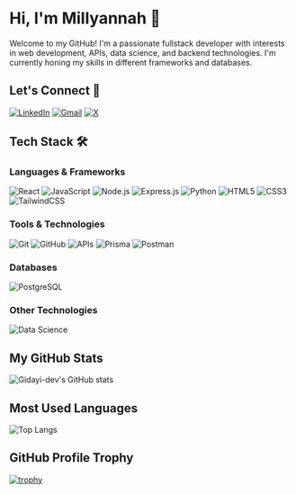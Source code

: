 # Hi, I'm Millyannah 👋

Welcome to my GitHub! I'm a passionate fullstack developer with interests in web development, APIs, data science, and backend technologies. I'm currently honing my skills in different frameworks and databases.

## Let's Connect 🤝
[![LinkedIn](https://img.shields.io/badge/LinkedIn-0077B5?style=for-the-badge&logo=linkedin&logoColor=white)](https://www.linkedin.com/in/millyannah-gidayi) 
[![Gmail](https://img.shields.io/badge/Gmail-D14836?style=for-the-badge&logo=gmail&logoColor=white)](mailto:millyannahi@gmail.com)
[![X](https://img.shields.io/badge/X-000000?style=for-the-badge&logo=x&logoColor=white)](https://x.com/IMillyannah)

## Tech Stack 🛠️
### Languages & Frameworks
![React](https://img.shields.io/badge/React-20232A?style=for-the-badge&logo=react&logoColor=61DAFB)
![JavaScript](https://img.shields.io/badge/JavaScript-323330?style=for-the-badge&logo=javascript&logoColor=F7DF1E)
![Node.js](https://img.shields.io/badge/Node.js-339933?style=for-the-badge&logo=nodedotjs&logoColor=white)
![Express.js](https://img.shields.io/badge/Express.js-404D59?style=for-the-badge)
![Python](https://img.shields.io/badge/Python-14354C?style=for-the-badge&logo=python&logoColor=white)
![HTML5](https://img.shields.io/badge/HTML5-E34F26?style=for-the-badge&logo=html5&logoColor=white)
![CSS3](https://img.shields.io/badge/CSS3-1572B6?style=for-the-badge&logo=css3&logoColor=white)
![TailwindCSS](https://img.shields.io/badge/TailwindCSS-%2338B2AC.svg?style=for-the-badge&logo=tailwind-css&logoColor=white)

### Tools & Technologies
![Git](https://img.shields.io/badge/Git-F05032?style=for-the-badge&logo=git&logoColor=white)
![GitHub](https://img.shields.io/badge/GitHub-181717?style=for-the-badge&logo=github&logoColor=white)
![APIs](https://img.shields.io/badge/APIs-FF6F00?style=for-the-badge&logo=fastapi&logoColor=white)
![Prisma](https://img.shields.io/badge/Prisma-%232D3748.svg?style=for-the-badge&logo=prisma&logoColor=white)
![Postman](https://img.shields.io/badge/Postman-FF6C37?style=for-the-badge&logo=postman&logoColor=white)

### Databases
![PostgreSQL](https://img.shields.io/badge/PostgreSQL-336791?style=for-the-badge&logo=postgresql&logoColor=white)

### Other Technologies
![Data Science](https://img.shields.io/badge/Data%20Science-4B8BBE?style=for-the-badge&logo=python&logoColor=white)

## My GitHub Stats

![Gidayi-dev's GitHub stats](https://github-readme-stats.vercel.app/api?username=Gidayi-dev&show_icons=true&theme=radical&cache_seconds=180)


## Most Used Languages

![Top Langs](https://github-readme-stats.vercel.app/api/top-langs/?username=Gidayi-dev&layout=compact&theme=radical&cache_seconds=180)

## GitHub Profile Trophy

[![trophy](https://github-profile-trophy.vercel.app/?username=Gidayi-dev&theme=gruvbox&cache_seconds=180)](https://github.com/Gidayi-dev)


